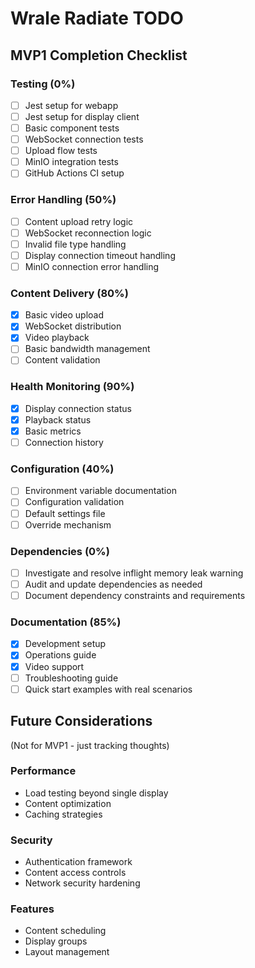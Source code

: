 # Wrale Radiate TODO

## MVP1 Completion Checklist

### Testing (0%)
- [ ] Jest setup for webapp
- [ ] Jest setup for display client
- [ ] Basic component tests
- [ ] WebSocket connection tests
- [ ] Upload flow tests
- [ ] MinIO integration tests
- [ ] GitHub Actions CI setup

### Error Handling (50%)
- [ ] Content upload retry logic
- [ ] WebSocket reconnection logic
- [ ] Invalid file type handling
- [ ] Display connection timeout handling
- [ ] MinIO connection error handling

### Content Delivery (80%)
- [x] Basic video upload
- [x] WebSocket distribution
- [x] Video playback
- [ ] Basic bandwidth management
- [ ] Content validation

### Health Monitoring (90%)
- [x] Display connection status
- [x] Playback status
- [x] Basic metrics
- [ ] Connection history

### Configuration (40%)
- [ ] Environment variable documentation
- [ ] Configuration validation
- [ ] Default settings file
- [ ] Override mechanism

### Dependencies (0%)
- [ ] Investigate and resolve inflight memory leak warning
- [ ] Audit and update dependencies as needed
- [ ] Document dependency constraints and requirements

### Documentation (85%)
- [x] Development setup
- [x] Operations guide
- [x] Video support
- [ ] Troubleshooting guide
- [ ] Quick start examples with real scenarios

## Future Considerations
(Not for MVP1 - just tracking thoughts)

### Performance
- Load testing beyond single display
- Content optimization
- Caching strategies

### Security
- Authentication framework
- Content access controls
- Network security hardening

### Features
- Content scheduling
- Display groups
- Layout management
